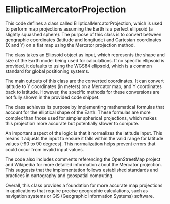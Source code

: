 # EllipticalMercatorProjection

This code defines a class called EllipticalMercatorProjection, which is used to perform map projections assuming the Earth is a perfect ellipsoid (a slightly squashed sphere). The purpose of this class is to convert between geographic coordinates (latitude and longitude) and Cartesian coordinates (X and Y) on a flat map using the Mercator projection method.

The class takes an Ellipsoid object as input, which represents the shape and size of the Earth model being used for calculations. If no specific ellipsoid is provided, it defaults to using the WGS84 ellipsoid, which is a common standard for global positioning systems.

The main outputs of this class are the converted coordinates. It can convert latitude to Y coordinates (in meters) on a Mercator map, and Y coordinates back to latitude. However, the specific methods for these conversions are not fully shown in the provided code snippet.

The class achieves its purpose by implementing mathematical formulas that account for the elliptical shape of the Earth. These formulas are more complex than those used for simpler spherical projections, which makes this projection more accurate but potentially slower to compute.

An important aspect of the logic is that it normalizes the latitude input. This means it adjusts the input to ensure it falls within the valid range for latitude values (-90 to 90 degrees). This normalization helps prevent errors that could occur from invalid input values.

The code also includes comments referencing the OpenStreetMap project and Wikipedia for more detailed information about the Mercator projection. This suggests that the implementation follows established standards and practices in cartography and geospatial computing.

Overall, this class provides a foundation for more accurate map projections in applications that require precise geographic calculations, such as navigation systems or GIS (Geographic Information Systems) software.